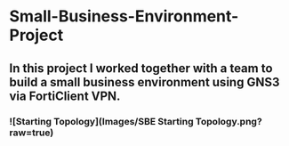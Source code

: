 # Small-Business-Environment-Project
## In this project I worked together with a team to build a small business environment using GNS3 via FortiClient VPN.
### ![Starting Topology](Images/SBE Starting Topology.png?raw=true)

